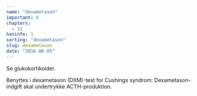 ```yaml
---
name: "dexametason"
important: 0
chapters:
  - 32
hasinfo: 1
sorting: "dexametason"
slug: dexametason
date: "2016-06-05"
---
```


Se glukokortikoider.

Benyttes i dexametason (DXM)-test for Cushings syndrom: Dexametason-indgift skal
undertrykke ACTH-produktion.
